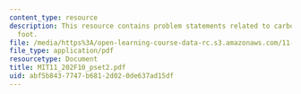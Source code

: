 ```yaml
---
content_type: resource
description: This resource contains problem statements related to carbon per cubic
  foot.
file: /media/https%3A/open-learning-course-data-rc.s3.amazonaws.com/11-202-planning-economics-fall-2010/abf5b8437747b6812d020de637ad15df_MIT11_202F10_pset2.pdf
file_type: application/pdf
resourcetype: Document
title: MIT11_202F10_pset2.pdf
uid: abf5b843-7747-b681-2d02-0de637ad15df
---
```

